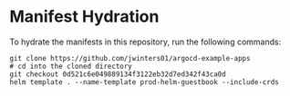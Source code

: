 # Manifest Hydration

To hydrate the manifests in this repository, run the following commands:

```shell
git clone https://github.com/jwinters01/argocd-example-apps
# cd into the cloned directory
git checkout 0d521c6e049889134f3122eb32d7ed342f43ca0d
helm template . --name-template prod-helm-guestbook --include-crds
```
